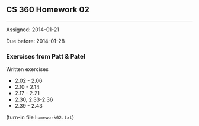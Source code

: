 ## CS 360 Homework 02
----

Assigned: 2014-01-21

Due before: 2014-01-28

### Exercises from Patt & Patel

Written exercises

* 2.02 - 2.06
* 2.10 - 2.14
* 2.17 - 2.21
* 2.30, 2.33-2.36
* 2.39 - 2.43

(turn-in file ````homework02.txt````)

